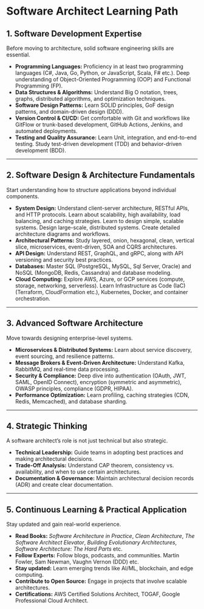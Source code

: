 # Software Architect Learning Path

## **1. Software Development Expertise**

Before moving to architecture, solid software engineering skills are essential.

- **Programming Languages:** Proficiency in at least two programming languages (C#, Java, Go, Python, or JavaScript, Scala, F# etc.). Deep understanding of Object-Oriented Programming (OOP) and Functional Programming (FP).
- **Data Structures & Algorithms:** Understand Big O notation, trees, graphs, distributed algorithms, and optimization techniques.  
- **Software Design Patterns:** Learn SOLID principles, GoF design patterns, and domain-driven design (DDD).  
- **Version Control & CI/CD:** Get comfortable with Git and workflows like GitFlow or trunk-based development, GitHub Actions, Jenkins, and automated deployments.  
- **Testing and Quality Assurance:** Learn Unit, integration, and end-to-end testing. Study test-driven development (TDD) and behavior-driven development (BDD).

---

## **2. Software Design & Architecture Fundamentals**

Start understanding how to structure applications beyond individual components.

- **System Design:** Understand client-server architecture, RESTful APIs, and HTTP protocols. Learn about scalability, high availability, load balancing, and caching strategies. Learn to design simple, scalable systems. Design large-scale, distributed systems. Create detailed architecture diagrams and workflows.
- **Architectural Patterns:** Study layered, onion, hexagonal, clean, vertical slice, microservices, event-driven, SOA and CQRS architectures.  
- **API Design:** Understand REST, GraphQL, and gRPC, along with API versioning and security best practices.  
- **Databases:** Master SQL (PostgreSQL, MySQL, Sql Server, Oracle) and NoSQL (MongoDB, Redis, Cassandra) and database modeling.  
- **Cloud Computing:** Explore AWS, Azure, or GCP services (compute, storage, networking, serverless). Learn Infrastructure as Code (IaC) (Terraform, CloudFormation etc.), Kubernetes, Docker, and container orchestration.

---

## **3. Advanced Software Architecture**

Move towards designing enterprise-level systems.

- **Microservices & Distributed Systems:** Learn about service discovery, event sourcing, and resilience patterns.  
- **Message Brokers & Event-Driven Architecture:** Understand Kafka, RabbitMQ, and real-time data processing.  
- **Security & Compliance:** Deep dive into authentication (OAuth, JWT, SAML, OpenID Connect), encryption (symmetric and asymmetric), OWASP principles, compliance (GDPR, HIPAA).  
- **Performance Optimization:** Learn profiling, caching strategies (CDN, Redis, Memcached), and database sharding.

---

## **4. Strategic Thinking**

A software architect’s role is not just technical but also strategic.

- **Technical Leadership:** Guide teams in adopting best practices and making architectural decisions.
- **Trade-Off Analysis:** Understand CAP theorem, consistency vs. availability, and when to use certain architectures.  
- **Documentation & Governance:** Maintain architectural decision records (ADR) and create clear documentation.  

---

## **5. Continuous Learning & Practical Application**

Stay updated and gain real-world experience.

- **Read Books:** *Software Architecture in Practice*, *Clean Architecture*, *The Software Architect Elevator*, *Building Evolutionary Architectures*, *Software Architecture: The Hard Parts* etc.
- **Follow Experts:** Follow blogs, podcasts, and communities. Martin Fowler, Sam Newman, Vaughn Vernon (DDD) etc.
- **Stay updated:** Learn emerging trends like AI/ML, blockchain, and edge computing.
- **Contribute to Open Source:** Engage in projects that involve scalable architectures.  
- **Certifications:** AWS Certified Solutions Architect, TOGAF, Google Professional Cloud Architect.
